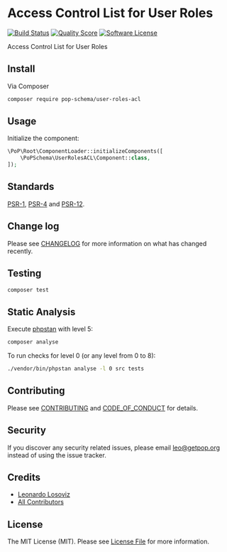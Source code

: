 # Access Control List for User Roles

[![Build Status][ico-travis]][link-travis]
[![Quality Score][ico-code-quality]][link-code-quality]
[![Software License][ico-license]](LICENSE.md)

<!--
[![Latest Version on Packagist][ico-version]][link-packagist]
[![Coverage Status][ico-scrutinizer]][link-scrutinizer]
[![Total Downloads][ico-downloads]][link-downloads]
-->

Access Control List for User Roles

## Install

Via Composer

``` bash
composer require pop-schema/user-roles-acl
```

## Usage

Initialize the component:

``` php
\PoP\Root\ComponentLoader::initializeComponents([
    \PoPSchema\UserRolesACL\Component::class,
]);
```

## Standards

[PSR-1](https://www.php-fig.org/psr/psr-1), [PSR-4](https://www.php-fig.org/psr/psr-4) and [PSR-12](https://www.php-fig.org/psr/psr-12).

## Change log

Please see [CHANGELOG](CHANGELOG.md) for more information on what has changed recently.

## Testing

``` bash
composer test
```

## Static Analysis

Execute [phpstan](https://github.com/phpstan/phpstan) with level 5:

``` bash
composer analyse
```

To run checks for level 0 (or any level from 0 to 8):

``` bash
./vendor/bin/phpstan analyse -l 0 src tests
```

## Contributing

Please see [CONTRIBUTING](CONTRIBUTING.md) and [CODE_OF_CONDUCT](CODE_OF_CONDUCT.md) for details.

## Security

If you discover any security related issues, please email leo@getpop.org instead of using the issue tracker.

## Credits

- [Leonardo Losoviz][link-author]
- [All Contributors][link-contributors]

## License

The MIT License (MIT). Please see [License File](LICENSE.md) for more information.

[ico-version]: https://img.shields.io/packagist/v/pop-schema/user-roles-acl.svg?style=flat-square
[ico-license]: https://img.shields.io/badge/license-MIT-brightgreen.svg?style=flat-square
[ico-travis]: https://img.shields.io/travis/pop-schema/user-roles-acl/master.svg?style=flat-square
[ico-scrutinizer]: https://img.shields.io/scrutinizer/coverage/g/pop-schema/user-roles-acl.svg?style=flat-square
[ico-code-quality]: https://img.shields.io/scrutinizer/g/pop-schema/user-roles-acl.svg?style=flat-square
[ico-downloads]: https://img.shields.io/packagist/dt/pop-schema/user-roles-acl.svg?style=flat-square

[link-packagist]: https://packagist.org/packages/pop-schema/user-roles-acl
[link-travis]: https://travis-ci.org/pop-schema/user-roles-acl
[link-scrutinizer]: https://scrutinizer-ci.com/g/pop-schema/user-roles-acl/code-structure
[link-code-quality]: https://scrutinizer-ci.com/g/pop-schema/user-roles-acl
[link-downloads]: https://packagist.org/packages/pop-schema/user-roles-acl
[link-author]: https://github.com/leoloso
[link-contributors]: ../../contributors
